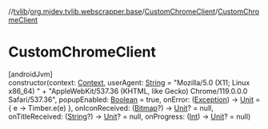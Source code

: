 //[tvlib](../../../index.md)/[org.mjdev.tvlib.webscrapper.base](../index.md)/[CustomChromeClient](index.md)/[CustomChromeClient](-custom-chrome-client.md)

# CustomChromeClient

[androidJvm]\
constructor(context: [Context](https://developer.android.com/reference/kotlin/android/content/Context.html), userAgent: [String](https://kotlinlang.org/api/latest/jvm/stdlib/kotlin/-string/index.html) = &quot;Mozilla/5.0 (X11; Linux x86_64) &quot; +
            &quot;AppleWebKit/537.36 (KHTML, like Gecko) Chrome/119.0.0.0 Safari/537.36&quot;, popupEnabled: [Boolean](https://kotlinlang.org/api/latest/jvm/stdlib/kotlin/-boolean/index.html) = true, onError: ([Exception](https://kotlinlang.org/api/latest/jvm/stdlib/kotlin/-exception/index.html)) -&gt; [Unit](https://kotlinlang.org/api/latest/jvm/stdlib/kotlin/-unit/index.html) = { e -&gt; Timber.e(e) }, onIconReceived: ([Bitmap](https://developer.android.com/reference/kotlin/android/graphics/Bitmap.html)?) -&gt; [Unit](https://kotlinlang.org/api/latest/jvm/stdlib/kotlin/-unit/index.html)? = null, onTitleReceived: ([String](https://kotlinlang.org/api/latest/jvm/stdlib/kotlin/-string/index.html)?) -&gt; [Unit](https://kotlinlang.org/api/latest/jvm/stdlib/kotlin/-unit/index.html)? = null, onProgress: ([Int](https://kotlinlang.org/api/latest/jvm/stdlib/kotlin/-int/index.html)) -&gt; [Unit](https://kotlinlang.org/api/latest/jvm/stdlib/kotlin/-unit/index.html)? = null)
